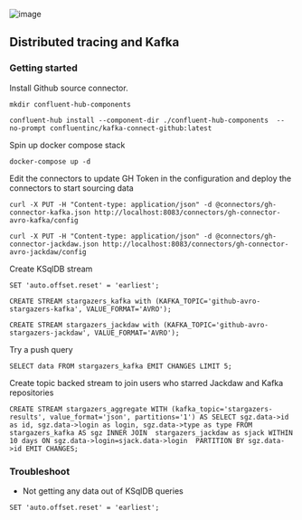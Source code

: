 ![image](https://user-images.githubusercontent.com/3109377/105387384-642e0580-5c0d-11eb-9365-3ce778d42466.png)


## Distributed tracing and Kafka

### Getting started

Install Github source connector. 

```
mkdir confluent-hub-components

confluent-hub install --component-dir ./confluent-hub-components  --no-prompt confluentinc/kafka-connect-github:latest  
```

Spin up docker compose stack 

```
docker-compose up -d
```

Edit the connectors to update GH Token in the configuration and deploy the connectors to start sourcing data

```
curl -X PUT -H "Content-type: application/json" -d @connectors/gh-connector-kafka.json http://localhost:8083/connectors/gh-connector-avro-kafka/config

curl -X PUT -H "Content-type: application/json" -d @connectors/gh-connector-jackdaw.json http://localhost:8083/connectors/gh-connector-avro-jackdaw/config
```

Create KSqlDB stream 

```
SET 'auto.offset.reset' = 'earliest';
 
CREATE STREAM stargazers_kafka with (KAFKA_TOPIC='github-avro-stargazers-kafka', VALUE_FORMAT='AVRO');

CREATE STREAM stargazers_jackdaw with (KAFKA_TOPIC='github-avro-stargazers-jackdaw', VALUE_FORMAT='AVRO');
```

Try a push query

```
SELECT data FROM stargazers_kafka EMIT CHANGES LIMIT 5;
```

Create topic backed stream to join users who starred Jackdaw and Kafka repositories 

```
CREATE STREAM stargazers_aggregate WITH (kafka_topic='stargazers-results', value_format='json', partitions='1') AS SELECT sgz.data->id as id, sgz.data->login as login, sgz.data->type as type FROM stargazers_kafka AS sgz INNER JOIN  stargazers_jackdaw as sjack WITHIN 10 days ON sgz.data->login=sjack.data->login  PARTITION BY sgz.data->id EMIT CHANGES;
```

### Troubleshoot

* Not getting any data out of KSqlDB queries

```
SET 'auto.offset.reset' = 'earliest';
```